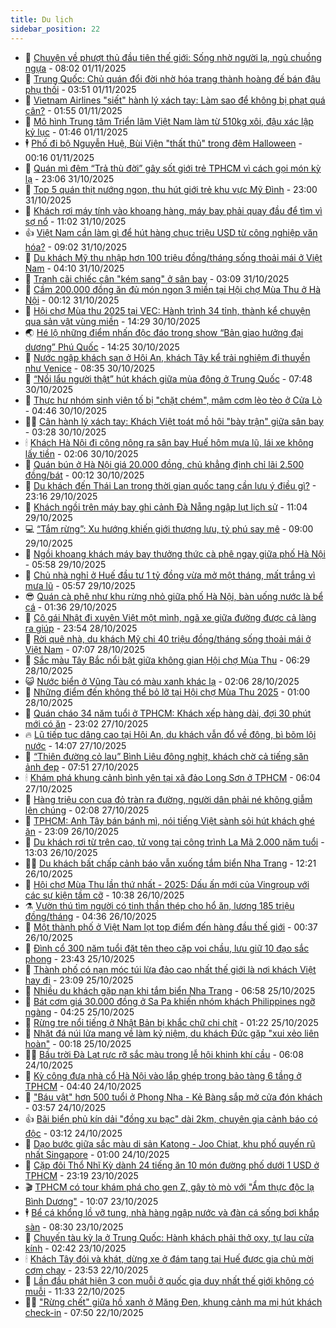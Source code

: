```yaml
---
title: Du lịch
sidebar_position: 22
---
```


<!-- dantri-du-lich:START -->
- 🥰 [Chuyện về phượt thủ đầu tiên thế giới: Sống nhờ người lạ, ngủ chuồng ngựa](https://dantri.com.vn/du-lich/chuyen-ve-phuot-thu-dau-tien-the-gioi-song-nho-nguoi-la-ngu-chuong-ngua-20251031234308314.htm) - 08:02 01/11/2025
- 🥰 [Trung Quốc: Chủ quán đổi đời nhờ hóa trang thành hoàng đế bán đậu phụ thối](https://dantri.com.vn/du-lich/trung-quoc-chu-quan-doi-doi-nho-hoa-trang-thanh-hoang-de-ban-dau-phu-thoi-20251101104318342.htm) - 03:51 01/11/2025
- 🐻 [Vietnam Airlines &quot;siết&quot; hành lý xách tay: Làm sao để không bị phạt quá cân?](https://dantri.com.vn/du-lich/vietnam-airlines-siet-hanh-ly-xach-tay-lam-sao-de-khong-bi-phat-qua-can-20251031150242386.htm) - 01:55 01/11/2025
- 🤩 [Mô hình Trung tâm Triển lãm Việt Nam làm từ 510kg xôi, đậu xác lập kỷ lục](https://dantri.com.vn/du-lich/mo-hinh-trung-tam-trien-lam-viet-nam-lam-tu-510kg-xoi-dau-xac-lap-ky-luc-20251031231539495.htm) - 01:46 01/11/2025
- 🕴 [Phố đi bộ Nguyễn Huệ, Bùi Viện &quot;thất thủ&quot; trong đêm Halloween](https://dantri.com.vn/du-lich/pho-di-bo-nguyen-hue-bui-vien-that-thu-trong-dem-halloween-20251101002714308.htm) - 00:16 01/11/2025
- 🤩 [Quán mì đêm “Trả thù đời” gây sốt giới trẻ TPHCM vì cách gọi món kỳ lạ](https://dantri.com.vn/du-lich/quan-mi-dem-tra-thu-doi-gay-sot-gioi-tre-tphcm-vi-cach-goi-mon-ky-la-20251031101225282.htm) - 23:06 31/10/2025
- 🤠 [Top 5 quán thịt nướng ngon, thu hút giới trẻ khu vực Mỹ Đình](https://dantri.com.vn/du-lich/top-5-quan-thit-nuong-ngon-thu-hut-gioi-tre-khu-vuc-my-dinh-20251029190237873.htm) - 23:00 31/10/2025
- 💪 [Khách rơi máy tính vào khoang hàng, máy bay phải quay đầu để tìm vì sợ nổ](https://dantri.com.vn/du-lich/khach-roi-may-tinh-vao-khoang-hang-may-bay-phai-quay-dau-de-tim-vi-so-no-20251031173154199.htm) - 11:02 31/10/2025
- 👍 [Việt Nam cần làm gì để hút hàng chục triệu USD từ công nghiệp văn hóa?](https://dantri.com.vn/du-lich/viet-nam-can-lam-gi-de-hut-hang-chuc-trieu-usd-tu-cong-nghiep-van-hoa-20251030214404990.htm) - 09:02 31/10/2025
- 🚦 [Du khách Mỹ thu nhập hơn 100 triệu đồng/tháng sống thoải mái ở Việt Nam](https://dantri.com.vn/du-lich/du-khach-my-thu-nhap-hon-100-trieu-dongthang-song-thoai-mai-o-viet-nam-20251031103822427.htm) - 04:10 31/10/2025
- 💪 [Tranh cãi chiếc cân &quot;kém sang&quot; ở sân bay](https://dantri.com.vn/du-lich/tranh-cai-chiec-can-kem-sang-o-san-bay-20251030160824329.htm) - 03:09 31/10/2025
- 💃 [Cầm 200.000 đồng ăn đủ món ngon 3 miền tại Hội chợ Mùa Thu ở Hà Nội](https://dantri.com.vn/du-lich/cam-200000-dong-an-du-mon-ngon-3-mien-tai-hoi-cho-mua-thu-o-ha-noi-20251030191321423.htm) - 00:12 31/10/2025
- 👺 [Hội chợ Mùa thu 2025 tại VEC: Hành trình 34 tỉnh, thành kể chuyện qua sản vật vùng miền](https://dantri.com.vn/du-lich/hoi-cho-mua-thu-2025-tai-vec-hanh-trinh-34-tinh-thanh-ke-chuyen-qua-san-vat-vung-mien-20251030203357903.htm) - 14:29 30/10/2025
- 🌏 [Hé lộ những điểm nhấn độc đáo trong show “Bản giao hưởng đại dương” Phú Quốc](https://dantri.com.vn/du-lich/he-lo-nhung-diem-nhan-doc-dao-trong-show-ban-giao-huong-dai-duong-phu-quoc-20251030184537507.htm) - 14:25 30/10/2025
- 🎡 [Nước ngập khách sạn ở Hội An, khách Tây kể trải nghiệm đi thuyền như Venice](https://dantri.com.vn/du-lich/nuoc-ngap-khach-san-o-hoi-an-khach-tay-ke-trai-nghiem-di-thuyen-nhu-venice-20251030085701375.htm) - 08:35 30/10/2025
- 🧰 [“Nồi lẩu người thật” hút khách giữa mùa đông ở Trung Quốc](https://dantri.com.vn/du-lich/noi-lau-nguoi-that-hut-khach-giua-mua-dong-o-trung-quoc-20251029221633842.htm) - 07:48 30/10/2025
- 💂 [Thực hư nhóm sinh viên tố bị &quot;chặt chém&quot;, mâm cơm lèo tèo ở Cửa Lò](https://dantri.com.vn/du-lich/thuc-hu-nhom-sinh-vien-to-bi-chat-chem-mam-com-leo-teo-o-cua-lo-20251030072043115.htm) - 04:46 30/10/2025
- 🧑‍🏫 [Cân hành lý xách tay: Khách Việt toát mồ hôi &quot;bày trận&quot; giữa sân bay](https://dantri.com.vn/du-lich/can-hanh-ly-xach-tay-khach-viet-toat-mo-hoi-bay-tran-giua-san-bay-20251030042828362.htm) - 03:28 30/10/2025
- 🕯 [Khách Hà Nội đi công nông ra sân bay Huế hôm mưa lũ, lái xe không lấy tiền](https://dantri.com.vn/du-lich/khach-ha-noi-di-cong-nong-ra-san-bay-hue-hom-mua-lu-lai-xe-khong-lay-tien-20251029231320543.htm) - 02:06 30/10/2025
- 👀 [Quán bún ở Hà Nội giá 20.000 đồng, chủ khẳng định chỉ lãi 2.500 đồng/bát](https://dantri.com.vn/du-lich/quan-bun-o-ha-noi-gia-20000-dong-chu-khang-dinh-chi-lai-2500-dongbat-20251029211347248.htm) - 00:12 30/10/2025
- 🎉 [Du khách đến Thái Lan trong thời gian quốc tang cần lưu ý điều gì?](https://dantri.com.vn/du-lich/du-khach-den-thai-lan-trong-thoi-gian-quoc-tang-can-luu-y-dieu-gi-20251029125244131.htm) - 23:16 29/10/2025
- 🌊 [Khách ngồi trên máy bay ghi cảnh Đà Nẵng ngập lụt lịch sử](https://dantri.com.vn/du-lich/khach-ngoi-tren-may-bay-ghi-canh-da-nang-ngap-lut-lich-su-20251029180146894.htm) - 11:04 29/10/2025
- 💻 [“Tắm rừng”: Xu hướng khiến giới thượng lưu, tỷ phú say mê](https://dantri.com.vn/du-lich/tam-rung-xu-huong-khien-gioi-thuong-luu-ty-phu-say-me-20251029110544793.htm) - 09:00 29/10/2025
- 💪 [Ngồi khoang khách máy bay thưởng thức cà phê ngay giữa phố Hà Nội](https://dantri.com.vn/du-lich/ngoi-khoang-khach-may-bay-thuong-thuc-ca-phe-ngay-giua-pho-ha-noi-20251028000108617.htm) - 05:58 29/10/2025
- 👺 [Chủ nhà nghỉ ở Huế đầu tư 1 tỷ đồng vừa mở một tháng, mất trắng vì mưa lũ](https://dantri.com.vn/du-lich/chu-nha-nghi-o-hue-dau-tu-1-ty-dong-vua-mo-mot-thang-mat-trang-vi-mua-lu-20251029112557155.htm) - 05:57 29/10/2025
- 😎 [Quán cà phê như khu rừng nhỏ giữa phố Hà Nội, bàn uống nước là bể cá](https://dantri.com.vn/du-lich/quan-ca-phe-nhu-khu-rung-nho-giua-pho-ha-noi-ban-uong-nuoc-la-be-ca-20251028175421776.htm) - 01:36 29/10/2025
- 🌋 [Cô gái Nhật đi xuyên Việt một mình, ngã xe giữa đường được cả làng ra giúp](https://dantri.com.vn/du-lich/co-gai-nhat-di-xuyen-viet-mot-minh-nga-xe-giua-duong-duoc-ca-lang-ra-giup-20251028190832893.htm) - 23:54 28/10/2025
- 🌝 [Rời quê nhà, du khách Mỹ chi 40 triệu đồng/tháng sống thoải mái ở Việt Nam](https://dantri.com.vn/du-lich/roi-que-nha-du-khach-my-chi-40-trieu-dongthang-song-thoai-mai-o-viet-nam-20251028134113599.htm) - 07:07 28/10/2025
- 🧠 [Sắc màu Tây Bắc nổi bật giữa không gian Hội chợ Mùa Thu](https://dantri.com.vn/du-lich/sac-mau-tay-bac-noi-bat-giua-khong-gian-hoi-cho-mua-thu-20251028131552503.htm) - 06:29 28/10/2025
- 😺 [Nước biển ở Vũng Tàu có màu xanh khác lạ](https://dantri.com.vn/du-lich/nuoc-bien-o-vung-tau-co-mau-xanh-khac-la-20251027234610504.htm) - 02:06 28/10/2025
- 💂 [Những điểm đến không thể bỏ lỡ tại Hội chợ Mùa Thu 2025](https://dantri.com.vn/du-lich/nhung-diem-den-khong-the-bo-lo-tai-hoi-cho-mua-thu-2025-20251027213147420.htm) - 01:00 28/10/2025
- 🌮 [Quán cháo 34 năm tuổi ở TPHCM: Khách xếp hàng dài, đợi 30 phút mới có ăn](https://dantri.com.vn/du-lich/quan-chao-34-nam-tuoi-o-tphcm-khach-xep-hang-dai-doi-30-phut-moi-co-an-20251027165516221.htm) - 23:02 27/10/2025
- 🔥 [Lũ tiếp tục dâng cao tại Hội An, du khách vẫn đổ về đông, bì bõm lội nước](https://dantri.com.vn/du-lich/lu-tiep-tuc-dang-cao-tai-hoi-an-du-khach-van-do-ve-dong-bi-bom-loi-nuoc-20251027202126636.htm) - 14:07 27/10/2025
- 🦏 [“Thiên đường cỏ lau” Bình Liêu đông nghịt, khách chờ cả tiếng săn ảnh đẹp](https://dantri.com.vn/du-lich/thien-duong-co-lau-binh-lieu-dong-nghit-khach-cho-ca-tieng-san-anh-dep-20251027111742975.htm) - 07:51 27/10/2025
- 🕯 [Khám phá khung cảnh bình yên tại xã đảo Long Sơn ở TPHCM](https://dantri.com.vn/du-lich/kham-pha-khung-canh-binh-yen-tai-xa-dao-long-son-o-tphcm-20251025181413079.htm) - 06:04 27/10/2025
- 🐻 [Hàng triệu con cua đỏ tràn ra đường, người dân phải né không giẫm lên chúng](https://dantri.com.vn/du-lich/hang-trieu-con-cua-do-tran-ra-duong-nguoi-dan-phai-ne-khong-giam-len-chung-20251026173358525.htm) - 02:08 27/10/2025
- 🥸 [TPHCM: Anh Tây bán bánh mì, nói tiếng Việt sành sỏi hút khách ghé ăn](https://dantri.com.vn/du-lich/tphcm-anh-tay-ban-banh-mi-noi-tieng-viet-sanh-soi-hut-khach-ghe-an-20251025222808840.htm) - 23:09 26/10/2025
- 💂 [Du khách rơi từ trên cao, tử vong tại công trình La Mã 2.000 năm tuổi](https://dantri.com.vn/du-lich/du-khach-roi-tu-tren-cao-tu-vong-tai-cong-trinh-la-ma-2000-nam-tuoi-20251026195007097.htm) - 13:03 26/10/2025
- 🧑‍💻 [Du khách bất chấp cảnh báo vẫn xuống tắm biển Nha Trang](https://dantri.com.vn/du-lich/du-khach-bat-chap-canh-bao-van-xuong-tam-bien-nha-trang-20251026163932925.htm) - 12:21 26/10/2025
- 💪 [Hội chợ Mùa Thu lần thứ nhất - 2025: Dấu ấn mới của Vingroup với các sự kiện tầm cỡ](https://dantri.com.vn/du-lich/hoi-cho-mua-thu-lan-thu-nhat-2025-dau-an-moi-cua-vingroup-voi-cac-su-kien-tam-co-20251026172030605.htm) - 10:38 26/10/2025
- ⚗️ [Vườn thú tìm người có tinh thần thép cho hổ ăn, lương 185 triệu đồng/tháng](https://dantri.com.vn/du-lich/vuon-thu-tim-nguoi-co-tinh-than-thep-cho-ho-an-luong-185-trieu-dongthang-20251026111147473.htm) - 04:36 26/10/2025
- 🌁 [Một thành phố ở Việt Nam lọt top điểm đến hàng đầu thế giới](https://dantri.com.vn/du-lich/mot-thanh-pho-o-viet-nam-lot-top-diem-den-hang-dau-the-gioi-20251025162608386.htm) - 00:37 26/10/2025
- 🧰 [Đình cổ 300 năm tuổi đặt tên theo cặp voi chầu, lưu giữ 10 đạo sắc phong](https://dantri.com.vn/du-lich/dinh-co-300-nam-tuoi-dat-ten-theo-cap-voi-chau-luu-giu-10-dao-sac-phong-20251024093923794.htm) - 23:43 25/10/2025
- 🧰 [Thành phố có nạn móc túi lừa đảo cao nhất thế giới là nơi khách Việt hay đi](https://dantri.com.vn/du-lich/thanh-pho-co-nan-moc-tui-lua-dao-cao-nhat-the-gioi-la-noi-khach-viet-hay-di-20251025183003376.htm) - 23:09 25/10/2025
- 🎉 [Nhiều du khách gặp nạn khi tắm biển Nha Trang](https://dantri.com.vn/du-lich/nhieu-du-khach-gap-nan-khi-tam-bien-nha-trang-20251025112155257.htm) - 06:58 25/10/2025
- 🤩 [Bát cơm giá 30.000 đồng ở Sa Pa khiến nhóm khách Philippines ngỡ ngàng](https://dantri.com.vn/du-lich/bat-com-gia-30000-dong-o-sa-pa-khien-nhom-khach-philippines-ngo-ngang-20251025104302419.htm) - 04:25 25/10/2025
- 👺 [Rừng tre nổi tiếng ở Nhật Bản bị khắc chữ chi chít](https://dantri.com.vn/du-lich/rung-tre-noi-tieng-o-nhat-ban-bi-khac-chu-chi-chit-20251024143908281.htm) - 01:22 25/10/2025
- 🧠 [Nhặt đá núi lửa mang về làm kỷ niệm, du khách Đức gặp &quot;xui xẻo liên hoàn&quot;](https://dantri.com.vn/du-lich/nhat-da-nui-lua-mang-ve-lam-ky-niem-du-khach-duc-gap-xui-xeo-lien-hoan-20251024220926340.htm) - 00:18 25/10/2025
- 👨‍🏫 [Bầu trời Đà Lạt rực rỡ sắc màu trong lễ hội khinh khí cầu](https://dantri.com.vn/du-lich/bau-troi-da-lat-ruc-ro-sac-mau-trong-le-hoi-khinh-khi-cau-20251024103841853.htm) - 06:08 24/10/2025
- 🦅 [Kỳ công đưa nhà cổ Hà Nội vào lắp ghép trong bảo tàng 6 tầng ở TPHCM](https://dantri.com.vn/du-lich/ky-cong-dua-nha-co-ha-noi-vao-lap-ghep-trong-bao-tang-6-tang-o-tphcm-20251009172948982.htm) - 04:40 24/10/2025
- 🌊 [&quot;Báu vật&quot; hơn 500 tuổi ở Phong Nha - Kẻ Bàng sắp mở cửa đón khách](https://dantri.com.vn/du-lich/bau-vat-hon-500-tuoi-o-phong-nha-ke-bang-sap-mo-cua-don-khach-20251024071827807.htm) - 03:57 24/10/2025
- 👍 [Bãi biển phủ kín dải &quot;đồng xu bạc&quot; dài 2km, chuyên gia cảnh báo có độc](https://dantri.com.vn/du-lich/bai-bien-phu-kin-dai-dong-xu-bac-dai-2km-chuyen-gia-canh-bao-co-doc-20251023232723758.htm) - 03:12 24/10/2025
- 🫶 [Dạo bước giữa sắc màu di sản Katong - Joo Chiat, khu phố quyến rũ nhất Singapore](https://dantri.com.vn/du-lich/dao-buoc-giua-sac-mau-di-san-katong-joo-chiat-khu-pho-quyen-ru-nhat-singapore-20251023224512684.htm) - 01:00 24/10/2025
- 💯 [Cặp đôi Thổ Nhĩ Kỳ dành 24 tiếng ăn 10 món đường phố dưới 1 USD ở TPHCM](https://dantri.com.vn/du-lich/cap-doi-tho-nhi-ky-danh-24-tieng-an-10-mon-duong-pho-duoi-1-usd-o-tphcm-20251023143031981.htm) - 23:19 23/10/2025
- 🎬 [TPHCM có tour khám phá cho gen Z, gây tò mò với &quot;Ẩm thực độc lạ Bình Dương&quot;](https://dantri.com.vn/du-lich/tphcm-co-tour-kham-pha-cho-gen-z-gay-to-mo-voi-am-thuc-doc-la-binh-duong-20251023164543064.htm) - 10:07 23/10/2025
- 🕴 [Bể cá khổng lồ vỡ tung, nhà hàng ngập nước và đàn cá sống bơi khắp sàn](https://dantri.com.vn/du-lich/be-ca-khong-lo-vo-tung-nha-hang-ngap-nuoc-va-dan-ca-song-boi-khap-san-20251023145016471.htm) - 08:30 23/10/2025
- 🦅 [Chuyến tàu kỳ lạ ở Trung Quốc: Hành khách phải thở oxy, tự lau cửa kính](https://dantri.com.vn/du-lich/chuyen-tau-ky-la-o-trung-quoc-hanh-khach-phai-tho-oxy-tu-lau-cua-kinh-20251022215135875.htm) - 02:42 23/10/2025
- 🕯 [Khách Tây đói và khát, dừng xe ở đám tang tại Huế được gia chủ mời cơm chay](https://dantri.com.vn/du-lich/khach-tay-doi-va-khat-dung-xe-o-dam-tang-tai-hue-duoc-gia-chu-moi-com-chay-20251022214430087.htm) - 23:53 22/10/2025
- 🥸 [Lần đầu phát hiện 3 con muỗi ở quốc gia duy nhất thế giới không có muỗi](https://dantri.com.vn/du-lich/lan-dau-phat-hien-3-con-muoi-o-quoc-gia-duy-nhat-the-gioi-khong-co-muoi-20251022145755708.htm) - 11:33 22/10/2025
- 👨‍🏫 [&quot;Rừng chết&quot; giữa hồ xanh ở Măng Đen, khung cảnh ma mị hút khách check-in](https://dantri.com.vn/du-lich/rung-chet-giua-ho-xanh-o-mang-den-khung-canh-ma-mi-hut-khach-check-in-20251022141154073.htm) - 07:50 22/10/2025<!-- dantri-du-lich:END -->
